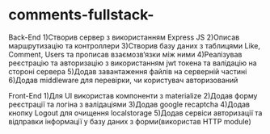 # comments-fullstack-

Back-End
1)Створив сервер з використанням Express JS
2)Описав маршрутизацію та контроллери
3)Створив базу даних з таблицями Like, Comment, Users та прописав взаємозв‘язки між ними
4)Реалізував реєстрацію та авторизацію з використанням jwt токена та валідацію на стороні сервера
5)Додав завантаження файлів на серверній частині
6)Додав middleware для перевірки, чи користувач авторизований

Front-End
1)Для UI використав компоненти з materialize
2)Додав форму реєстрації та логіна з валідаціями
3)Додав google recaptcha
4)Додав кнопку Logout для очищення localstorage
5)Додав сервіси авторизації та відправки інформації у базу даних з форми(використав HTTP module)
